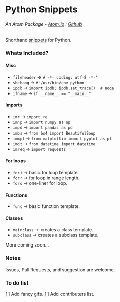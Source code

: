 # Python Snippets

###### An Atom Package - [Atom.io](https://atom.io/packages/awesome-python-snippets) : [Github](https://github.com/draperjames/awesome-python-snippets)

Shorthand [snippets](https://atom.io/packages/snippets) for Python.  

### Whats Included?

#### Misc
* `fileheader` -> `# -*- coding: utf-8 -*-'`
* `shebang` -> `#!/usr/bin/env python`
* `ipdb` -> `import ipdb; ipdb.set_trace()  # noqa`
* `ifname` -> `if __name__ == "__main__":`

#### Imports
* `imr` -> `import re`
* `imnp` -> `import numpy as np`
* `impd` -> `import pandas as pd`
* `imbs` -> `from bs4 import BeautifulSoup`
* `immpl` -> `from matplotlib import pyplot as pl`
* `imdt` -> `from datetime import datetime`
* `imreq` -> `import requests`

#### For loops

* `fori` -> basic for loop template.
* `forr` -> for loop in range length.
* `foro` -> one-liner for loop.

#### Functions

* `func` -> basic function template.

#### Classes
* `mainclass` -> creates a class template.
* `subclass` -> creates a subclass template.

More coming soon...

### Notes
Issues, Pull Requests, and suggestion are welcome.

### To do list

[ ] Add fancy gifs.
[ ] Add contributers list.

